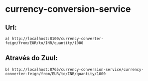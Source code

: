 # currency-conversion-service

## Url:

	a) http://localhost:8100/currency-converter-feign/from/EUR/to/INR/quantity/1000
	
## Através do Zuul:	
	b) http://localhost:8765/currency-conversion-service/currency-converter-feign/from/EUR/to/INR/quantity/1000
